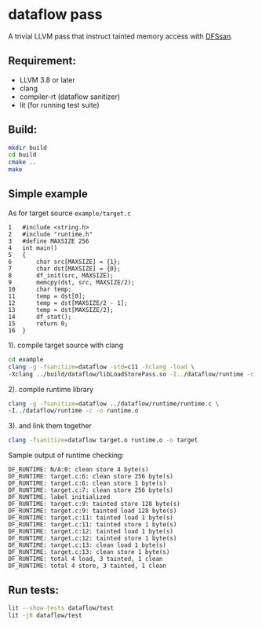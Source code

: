 # dataflow pass

A trivial LLVM pass that instruct tainted memory access with [DFSsan][dfsan].

## Requirement:

- LLVM 3.8 or later
- clang
- compiler-rt (dataflow sanitizer)
- lit (for running test suite)

## Build:

```bash
mkdir build
cd build
cmake ..
make
```
## Simple example

As for target source `example/target.c`
```text
1	#include <string.h>
2	#include "runtime.h"
3	#define MAXSIZE 256
4	int main()
5	{
6	    char src[MAXSIZE] = {1};
7	    char dst[MAXSIZE] = {0};
8	    df_init(src, MAXSIZE);
9	    memcpy(dst, src, MAXSIZE/2);
10	    char temp;
11	    temp = dst[0];
12	    temp = dst[MAXSIZE/2 - 1];
13	    temp = dst[MAXSIZE/2];
14	    df_stat();
15	    return 0;
16	}
```

1). compile target source with clang
```bash
cd example
clang -g -fsanitize=dataflow -std=c11 -Xclang -load \
-Xclang ../build/dataflow/libLoadStorePass.so -I../dataflow/runtime -c target.c -o target.o
```

2). compile runtime library
```bash
clang -g -fsanitize=dataflow ../dataflow/runtime/runtime.c \
-I../dataflow/runtime -c -o runtime.o
```

3). and link them together
```bash
clang -fsanitize=dataflow target.o runtime.o -o target
```

Sample output of runtime checking:
```text
DF_RUNTIME: N/A:0: clean store 4 byte(s)
DF_RUNTIME: target.c:6: clean store 256 byte(s)
DF_RUNTIME: target.c:6: clean store 1 byte(s)
DF_RUNTIME: target.c:7: clean store 256 byte(s)
DF_RUNTIME: label initialized
DF_RUNTIME: target.c:9: tainted store 128 byte(s)
DF_RUNTIME: target.c:9: tainted load 128 byte(s)
DF_RUNTIME: target.c:11: tainted load 1 byte(s)
DF_RUNTIME: target.c:11: tainted store 1 byte(s)
DF_RUNTIME: target.c:12: tainted load 1 byte(s)
DF_RUNTIME: target.c:12: tainted store 1 byte(s)
DF_RUNTIME: target.c:13: clean load 1 byte(s)
DF_RUNTIME: target.c:13: clean store 1 byte(s)
DF_RUNTIME: total 4 load, 3 tainted, 1 clean
DF_RUNTIME: total 4 store, 3 tainted, 1 clean
```


## Run tests:

```bash
lit --show-tests dataflow/test
lit -j8 dataflow/test
```



[dfsan]:https://clang.llvm.org/docs/DataFlowSanitizer.html
